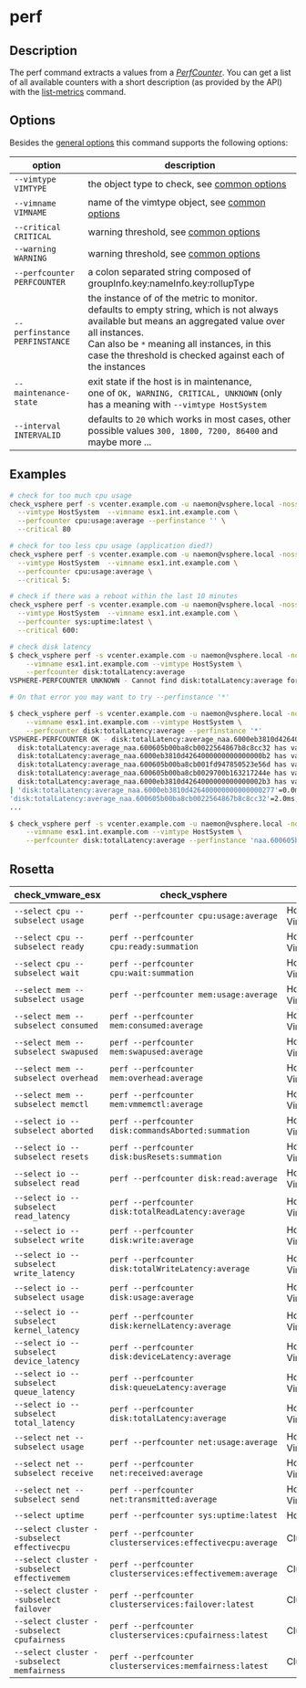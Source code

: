 # perf

## Description

The perf command extracts a values from a
[_PerfCounter_](https://vdc-download.vmware.com/vmwb-repository/dcr-public/bf660c0a-f060-46e8-a94d-4b5e6ffc77ad/208bc706-e281-49b6-a0ce-b402ec19ef82/SDK/vsphere-ws/docs/ReferenceGuide/vim.PerformanceManager.html).
You can get a list of all available counters with a short description (as
provided by the API) with the [list-metrics](/cmd/list-metrics) command.

## Options

Besides the [general options](/cmd/) this command supports the following
options:

| option | description |
|---|---|
| `--vimtype VIMTYPE` | the object type to check, see [common options](/cmd/?id=common-options) |
| `--vimname VIMNAME` | name of the vimtype object, see [common options](/cmd/?id=common-options) |
| `--critical CRITICAL`   | warning threshold, see [common options](/cmd/?id=common-options) |
| `--warning WARNING`     | warning threshold, see [common options](/cmd/?id=common-options) |
| `--perfcounter PERFCOUNTER` | a colon separated string composed of groupInfo.key:nameInfo.key:rollupType |
| `--perfinstance PERFINSTANCE` | the instance of of the metric to monitor.<br/>defaults to empty string, which is not always available but means an aggregated value over all instances.<br/>Can also be `*` meaning all instances, in this case the threshold is checked against each of the instances |
| `--maintenance-state` | exit state if the host is in maintenance,<br/> one of `OK, WARNING, CRITICAL, UNKNOWN` (only has a meaning with `--vimtype HostSystem` |
| `--interval INTERVALID` | defaults to `20` which works in most cases, other possible values `300, 1800, 7200, 86400` and maybe more ...|

## Examples

``` bash
# check for too much cpu usage
check_vsphere perf -s vcenter.example.com -u naemon@vsphere.local -nossl \
  --vimtype HostSystem  --vimname esx1.int.example.com \
  --perfcounter cpu:usage:average --perfinstance '' \
  --critical 80

# check for too less cpu usage (application died?)
check_vsphere perf -s vcenter.example.com -u naemon@vsphere.local -nossl \
  --vimtype HostSystem  --vimname esx1.int.example.com \
  --perfcounter cpu:usage:average \
  --critical 5:

# check if there was a reboot within the last 10 minutes
check_vsphere perf -s vcenter.example.com -u naemon@vsphere.local -nossl \
  --vimtype HostSystem  --vimname esx1.int.example.com \
  --perfcounter sys:uptime:latest \
  --critical 600:

# check disk latency
$ check_vsphere perf -s vcenter.example.com -u naemon@vsphere.local -nossl \
	--vimname esx1.int.example.com --vimtype HostSystem \
	--perfcounter disk:totalLatency:average
VSPHERE-PERFCOUNTER UNKNOWN - Cannot find disk:totalLatency:average for the queried resources

# On that error you may want to try --perfinstance '*'

$ check_vsphere perf -s vcenter.example.com -u naemon@vsphere.local -nossl \
	--vimname esx1.int.example.com --vimtype HostSystem \
	--perfcounter disk:totalLatency:average --perfinstance '*'
VSPHERE-PERFCOUNTER OK - disk:totalLatency:average_naa.6000eb3810d426400000000000000277 has value 0 Millisecond
  disk:totalLatency:average_naa.600605b00ba8cb0022564867b8c8cc32 has value 2 Millisecond
  disk:totalLatency:average_naa.6000eb3810d4264000000000000000b2 has value 0 Millisecond
  disk:totalLatency:average_naa.600605b00ba8cb001fd947850523e56d has value 0 Millisecond
  disk:totalLatency:average_naa.600605b00ba8cb0029700b163217244e has value 6 Millisecond
  disk:totalLatency:average_naa.6000eb3810d4264000000000000002b3 has value 1 Millisecond
| 'disk:totalLatency:average_naa.6000eb3810d426400000000000000277'=0.0ms;;;;
'disk:totalLatency:average_naa.600605b00ba8cb0022564867b8c8cc32'=2.0ms;;;;
...

$ check_vsphere perf -s vcenter.example.com -u naemon@vsphere.local -nossl \
	--vimname esx1.int.example.com --vimtype HostSystem \
	--perfcounter disk:totalLatency:average --perfinstance 'naa.600605b00ba8cb0022564867b8c8cc32'
```

## Rosetta

| check\_vmware\_esx | check\_vsphere | vimtypes |
|---|---|---|
| `--select cpu --subselect usage` | `perf --perfcounter cpu:usage:average`   | HostSystem, VirtualMachine |
| `--select cpu --subselect ready` | `perf --perfcounter cpu:ready:summation` | HostSystem, VirtualMachine |
| `--select cpu --subselect wait`  | `perf --perfcounter cpu:wait:summation`  | HostSystem, VirtualMachine |
| `--select mem --subselect usage` | `perf --perfcounter mem:usage:average`   | HostSystem, VirtualMachine |
| `--select mem --subselect consumed` | `perf --perfcounter mem:consumed:average`   | HostSystem, VirtualMachine |
| `--select mem --subselect swapused` | `perf --perfcounter mem:swapused:average`   | HostSystem, VirtualMachine |
| `--select mem --subselect overhead` | `perf --perfcounter mem:overhead:average`   | HostSystem, VirtualMachine |
| `--select mem --subselect memctl`   | `perf --perfcounter mem:vmmemctl:average`   | HostSystem, VirtualMachine |
| `--select io --subselect aborted` | `perf --perfcounter disk:commandsAborted:summation` | HostSystem, VirtualMachine |
| `--select io --subselect resets` | `perf --perfcounter disk:busResets:summation` | HostSystem, VirtualMachine |
| `--select io --subselect read` | `perf --perfcounter disk:read:average` | HostSystem, VirtualMachine |
| `--select io --subselect read_latency` | `perf --perfcounter disk:totalReadLatency:average` | HostSystem, VirtualMachine |
| `--select io --subselect write` | `perf --perfcounter disk:write:average` | HostSystem, VirtualMachine |
| `--select io --subselect write_latency` | `perf --perfcounter disk:totalWriteLatency:average` | HostSystem, VirtualMachine |
| `--select io --subselect usage` | `perf --perfcounter disk:usage:average` | HostSystem, VirtualMachine |
| `--select io --subselect kernel_latency` | `perf --perfcounter disk:kernelLatency:average` | HostSystem, VirtualMachine |
| `--select io --subselect device_latency` | `perf --perfcounter disk:deviceLatency:average` | HostSystem, VirtualMachine |
| `--select io --subselect queue_latency` | `perf --perfcounter disk:queueLatency:average` | HostSystem, VirtualMachine |
| `--select io --subselect total_latency` | `perf --perfcounter disk:totalLatency:average` | HostSystem, VirtualMachine |
| `--select net --subselect usage` | `perf --perfcounter net:usage:average` | HostSystem, VirtualMachine |
| `--select net --subselect receive` | `perf --perfcounter net:received:average` | HostSystem, VirtualMachine |
| `--select net --subselect send` | `perf --perfcounter net:transmitted:average` | HostSystem, VirtualMachine |
| `--select uptime` | `perf --perfcounter sys:uptime:latest` | HostSystem,VirtualMachine |
| `--select cluster --subselect effectivecpu` | `perf --perfcounter clusterservices:effectivecpu:average` | ClusterComputeResource |
| `--select cluster --subselect effectivemem` | `perf --perfcounter clusterservices:effectivemem:average` | ClusterComputeResource |
| `--select cluster --subselect failover` | `perf --perfcounter clusterservices:failover:latest` | ClusterComputeResource |
| `--select cluster --subselect cpufairness` | `perf --perfcounter clusterservices:cpufairness:latest` | ClusterComputeResource |
| `--select cluster --subselect memfairness` | `perf --perfcounter clusterservices:memfairness:latest` | ClusterComputeResource |
